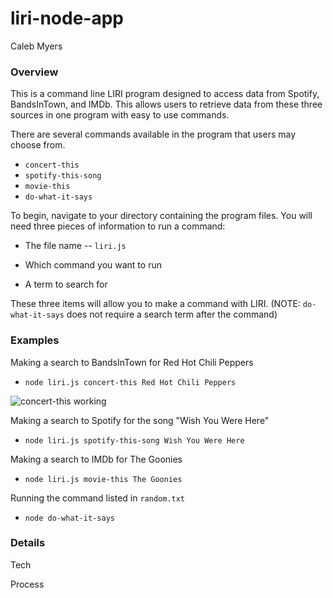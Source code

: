 # liri-node-app

Caleb Myers

### Overview

This is a command line LIRI program designed to access data from Spotify, BandsInTown, and IMDb. This allows users to retrieve data from these three sources in one program with easy to use commands.

There are several commands available in the program that users may choose from.

 * `concert-this`
 * `spotify-this-song`
 * `movie-this`
 * `do-what-it-says`

To begin, navigate to your directory containing the program files. You will need three pieces of information to run a command:

 * The file name -- `liri.js`

 * Which command you want to run

 * A term to search for

These three items will allow you to make a command with LIRI. (NOTE: `do-what-it-says` does not require a search term after the command)

### Examples

Making a search to BandsInTown for Red Hot Chili Peppers

 * `node liri.js concert-this Red Hot Chili Peppers`

![concert-this working](./images/concert-working)

Making a search to Spotify for the song "Wish You Were Here"

 * `node liri.js spotify-this-song Wish You Were Here`

Making a search to IMDb for The Goonies

 * `node liri.js movie-this The Goonies`

Running the command listed in `random.txt`

 * `node do-what-it-says`

### Details

Tech

Process
